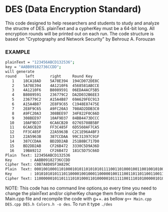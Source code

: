 # DES (Data Encryption Standard)
This code designed to help researchers and students to study and analyze the structre of DES. plainText and a cypherKey must be a 64-bit long.
All encryption rounds will be printed out on each run. The code structure is based on "Cryptography and Network Security" by Behrouz A. Forouzan

### EXAMPLE
```sh
plainText = "123456ABCD132536";
key = "AABB09182736CCDD";
will generate
round    left       right     Round Key
   1    18CA18AD    5A78E394  194CD072DE8C
   2    5A78E394    4A1210F6  4568581ABCCE
   3    4A1210F6    B8089591  06EDA4ACF5B5
   4    B8089591    236779C2  DA2D032B6EE3
   5    236779C2    A15A4B87  69A629FEC913
   6    A15A4B87    2E8F9C65  C1948E87475E
   7    2E8F9C65    A9FC20A3  708AD2DDB3C0
   8    A9FC20A3    308BEE97  34F822F0C66D
   9    308BEE97    10AF9D37  84BB4473DCCC
  10    10AF9D37    6CA6CB20  02765708B5BF
  11    6CA6CB20    FF3C485F  6D5560AF7CA5
  12    FF3C485F    22A5963B  C2C1E96A4BF3
  13    22A5963B    387CCDAA  99C31397C91F
  14    387CCDAA    BD2DD2AB  251B8BC717D0
  15    BD2DD2AB    CF26B472  3330C5D9A36D
  16    19BA9212    CF26B472  181C5D75C66D
Plain  Text: 123456ABCD132536
Key        : AABB09182736CCDD
Cipher Text: C0B7A8D05F3A829C
Plain  Text: 0001001000110100010101101010101111001101000100110010010100110110
Key        : 1010101010111011000010010001100000100111001101101100110011011101
Cipher Text: 1100000010110111101010001101000001011111001110101000001010011100
```
NOTE: This code has no command line options,so every time you need to change the plainText and/or cipherKey change
them from inside the Main.cpp file and recompile the code with g++. as bellow
`g++ Main.cpp DES.cpp DES.h Colors.h -o des`. 
To run it type
`./des`
